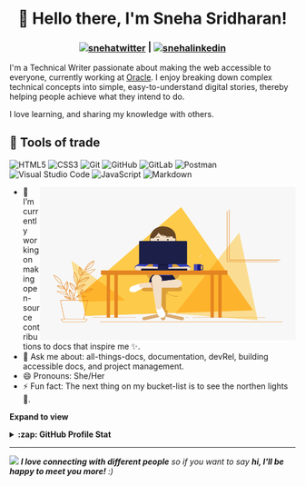<h1 align="center">👋 Hello there, I'm Sneha Sridharan!</h1>

<h3 align="center"> <a href="https://twitter.com/amrithaasneha" target="blank"><img align="center" src="https://raw.githubusercontent.com/rahuldkjain/github-profile-readme-generator/master/src/images/icons/Social/twitter.svg" alt="snehatwitter" height="30" width="40" /></a> | <a href="https://linkedin.com/in/sneha-sridharan" target="blank"><img align="center" src="https://raw.githubusercontent.com/rahuldkjain/github-profile-readme-generator/master/src/images/icons/Social/linked-in-alt.svg" alt="snehalinkedin" height="30" width="40" /></a></h3>

I'm a Technical Writer passionate about making the web accessible to everyone, currently working at [Oracle](https://www.oracle.com/in/). I enjoy breaking down complex technical concepts into simple, easy-to-understand digital stories, thereby helping people achieve what they intend to do.

I love learning, and sharing my knowledge with others.

## 🔭 Tools of trade

![HTML5](https://img.shields.io/badge/-HTML5-E34F26?style=flat-square&logo=html5&logoColor=white)
![CSS3](https://img.shields.io/badge/-CSS3-1572B6?style=flat-square&logo=css3)
![Git](https://img.shields.io/badge/-Git-black?style=flat-square&logo=git)
![GitHub](https://img.shields.io/badge/-GitHub-181717?style=flat-square&logo=github)
![GitLab](https://img.shields.io/badge/-GitLab-FCA121?style=flat-square&logo=gitlab)
![Postman](https://img.shields.io/badge/Postman-F6BB43?style=flat-square&logo=Postman&logoColor=white)
![Visual Studio Code](https://img.shields.io/badge/Visual%20Studio%20Code-0078d7.svg?style=flat-square&logo=visual-studio-code&logoColor=white)
![JavaScript](https://img.shields.io/badge/-JavaScript-black?style=flat-square&logo=javascript)
![Markdown](https://img.shields.io/badge/markdown-%23000000.svg?style=flat-square&logo=markdown&logoColor=white)

<!-- code gif-->
<img align="right" alt="GIF" src="./code.gif" width="450" height="270" />

- 🌱 I’m currently working on making open-source contributions to docs that inspire me :sparkles:.
- 💬 Ask me about: all-things-docs, documentation, devRel, building accessible docs, and project management.
- 😄 Pronouns: She/Her
- ⚡ Fun fact: The next thing on my bucket-list is to see the northen lights :milky_way:.

**Expand to view**
<details>
  <summary><b>:zap: GitHub Profile Stat</b></summary>
  <img src="https://github-readme-stats.anuraghazra1.vercel.app/api?username=sneha-github96&show_icons=true" />
</details>

*****
<img src="https://media.giphy.com/media/LnQjpWaON8nhr21vNW/giphy.gif" width="60"> <em><b>I love connecting with different people</b> so if you want to say <b>hi, I'll be happy to meet you more!</b> :)</em>

